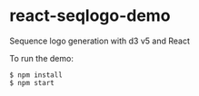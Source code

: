 # react-seqlogo-demo
Sequence logo generation with d3 v5 and React

To run the demo:

```
$ npm install
$ npm start
```
